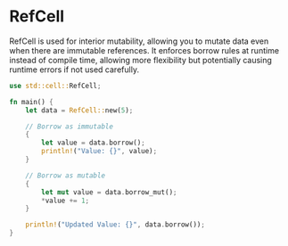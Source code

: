 # RefCell<T>
RefCell<T> is used for interior mutability, allowing you to mutate data even when there are immutable references. It enforces borrow rules at runtime instead of compile time, allowing more flexibility but potentially causing runtime errors if not used carefully.

```rust
use std::cell::RefCell;

fn main() {
    let data = RefCell::new(5);

    // Borrow as immutable
    {
        let value = data.borrow();
        println!("Value: {}", value);
    }

    // Borrow as mutable
    {
        let mut value = data.borrow_mut();
        *value += 1;
    }

    println!("Updated Value: {}", data.borrow());
}
```
